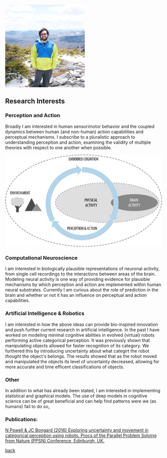 <img src="https://github.com/natepowell81/natepowell81.github.io/blob/master/_images/me.png?raw=true" width="256">

## Research Interests


### Perception and Action

Broadly I am interested in human sensorimotor behavior and the coupled dynamics between human (and non-human) action capabilities and perceptual mechanisms. I subscribe to a pluralistic approach to understanding perception and action, examining the validity of multiple theories with respect to one another when possible. 

<img src="https://github.com/natepowell81/natepowell81.github.io/blob/master/_images/httpatomoreillycomsourceoreillyimages2160401.png.jpg?raw=true" width="512">

### Computational Neuroscience

I am interested in biologically plausible representations of neuronal activity, from single cell recordings to the interactions between areas of the brain. Modeling neural activity is one way of providing evidence for plausible mechanisms by which perception and action are implemented within human neural substrates. Currently I am curious about the role of prediction in the brain and whether or not it has an influence on perceptual and action capabilities. 

### Artificial Intelligence & Robotics

I am interested in how the above ideas can provide bio-inspired innovation and push further current research in artificial intelligence. In the past I have worked on modeling minimal cognitive abilities in evolved (virtual) robots performing active categorical perception. It was previously shown that manipulating objects allowed for faster recognition of its category. We furthered this by introducing uncertainty about what categirt the robot *thought* the object's belongs. The results showed that as the robot moved and manipulated the objects its level of uncertainty decreased, allowing for more accurate and time efficent classifications of objects. 

### Other

In addition to what has already been stated, I am interested in implementing statistical and graphical models. The use of deep models in cognitive science can be of great beneficial and can help find patterns were we (as humans) fail to do so[.](csns.md)

### Publications:

[N Powell & JC Bongard (2016)
Exploring uncertainty and movement in categorical perception using robots.
Procs of the Parallel Problem Solving from Nature (PPSN) Conference, Edinburgh, UK.](https://drive.google.com/file/d/0B1eDcf0MpSiWdzFwdGdncGtnNTg/view?usp=sharing)


[back](https://natepowell81.github.io)
